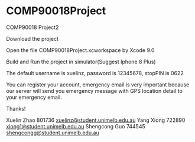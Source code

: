 # COMP90018Project
COMP90018 Project2 

Download the project

Open the file COMP90018Project.xcworkspace by Xcode 9.0

Build and Run the project in simulator(Suggest Iphone 8 Plus)

The default username is xuelinz, password is 12345678, stopPIN is 0622

You can register your account, emergency email is very important because our server will send you emergency message with GPS location detail to your emergency email.

Thanks!

Xuelin Zhao 801736 xuelinz@student.unimelb.edu.au
Yang Xiong 722890 xiong1@student.unimelb.edu.au
Shengcong Guo 744545 shengcongg@student.unimelb.edu.au






